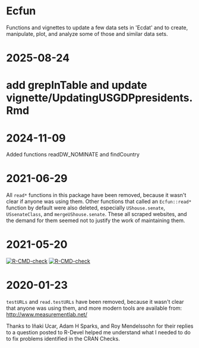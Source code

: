 # Ecfun 

Functions and vignettes to update a few data sets in 'Ecdat' and to create, manipulate, plot, and analyze some of those and similar data sets.
    
# 2025-08-24
# add grepInTable and update vignette/UpdatingUSGDPpresidents.Rmd
    
# 2024-11-09
    
Added functions readDW_NOMINATE and findCountry 
    
# 2021-06-29 
All `read*` functions in this package have been removed, because it wasn't clear if anyone was using them.  Other functions that called an `Ecfun::read*` function by default were also deleted, especially `UShouse.senate`, `USsenateClass`, and `mergeUShouse.senate`.  These all scraped websites, and the demand for them seemed not to justify the work of maintaining them.  

# 2021-05-20
<!-- badges: start -->
[![`R-CMD-check`](https://github.com/sbgraves237/Ecfun/workflows/R-CMD-check/badge.svg)](https://github.com/sbgraves237/Ecfun/actions)
[![R-CMD-check](https://github.com/sbgraves237/Ecfun/actions/workflows/R-CMD-check.yaml/badge.svg)](https://github.com/sbgraves237/Ecfun/actions/workflows/R-CMD-check.yaml)
<!-- badges: end -->

# 2020-01-23
`testURLs` and `read.testURLs` have been removed, 
because it wasn't clear that anyone was using them, 
and more modern tools are available from:  
http://www.measurementlab.net/

Thanks to Iñaki Ucar, Adam H Sparks, and Roy 
Mendelssohn for their replies to a question 
posted to R-Devel helped me understand what 
I needed to do to fix problems identified in 
the CRAN Checks.
